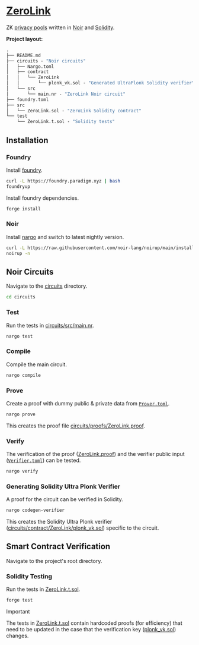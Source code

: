 # [ZeroLink](https://github.com/0xPhaze/ZeroLink)

ZK [privacy pools](https://papers.ssrn.com/sol3/papers.cfm?abstract_id=4563364) written in [Noir](https://noir-lang.org/) and [Solidity](https://soliditylang.org/).

**Project layout:**

```ml
.
├── README.md
├── circuits - "Noir circuits"
│   ├── Nargo.toml
│   ├── contract
│   │   └── ZeroLink
│   │       └── plonk_vk.sol - "Generated UltraPlonk Solidity verifier"
│   └── src
│       └── main.nr - "ZeroLink Noir circuit"
├── foundry.toml
├── src
│   └── ZeroLink.sol - "ZeroLink Solidity contract"
└── test
    └── ZeroLink.t.sol - "Solidity tests"
```

## Installation

### Foundry

Install [foundry](https://book.getfoundry.sh/getting-started/installation).

```sh
curl -L https://foundry.paradigm.xyz | bash
foundryup
```

Install foundry dependencies.

```sh
forge install
```

### Noir

Install [nargo](https://noir-lang.org/getting_started/nargo_installation) and switch to latest nightly version.

```sh
curl -L https://raw.githubusercontent.com/noir-lang/noirup/main/install | bash
noirup -n
```

## Noir Circuits

Navigate to the [circuits](circuits) directory.

```sh
cd circuits
```

### Test

Run the tests in [circuits/src/main.nr](circuits/src/main.nr).

```sh
nargo test
```

### Compile

Compile the main circuit.

```sh
nargo compile
```

### Prove

Create a proof with dummy public & private data from [`Prover.toml`](circuits/Prover.toml).

```sh
nargo prove
```

This creates the proof file [circuits/proofs/ZeroLink.proof](circuits/proofs/ZeroLink.proof).

### Verify

The verification of the proof ([ZeroLink.proof](circuits/proofs/ZeroLink.proof)) and the verifier public input ([`Verifier.toml`](circuits/Verifier.toml)) can be tested.

```sh
nargo verify
```

### Generating Solidity Ultra Plonk Verifier

A proof for the circuit can be verified in Solidity.

```sh
nargo codegen-verifier
```

This creates the Solidity Ultra Plonk verifier ([circuits/contract/ZeroLink/plonk_vk.sol](circuits/contract/ZeroLink/plonk_vk.sol)) specific to the circuit.

## Smart Contract Verification

Navigate to the project's root directory.

### Solidity Testing

Run the tests in [ZeroLink.t.sol](test/ZeroLink.t.sol).

```sh
forge test
```

> [!IMPORTANT]  
> The tests in [ZeroLink.t.sol](test/ZeroLink.t.sol) contain hardcoded proofs (for efficiency) that need to be updated in the case that the verification key ([plonk_vk.sol](circuits/contract/ZeroLink/plonk_vk.sol)) changes.
